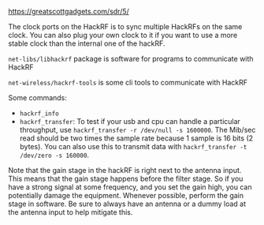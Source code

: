 
https://greatscottgadgets.com/sdr/5/

The clock ports on the HackRF is to sync multiple HackRFs on the same clock. You can also plug your own clock to it if you want to use a more stable clock than the internal one of the hackRF.

`net-libs/libhackrf` package is software for programs to communicate with HackRF

`net-wireless/hackrf-tools` is some cli tools to communicate with HackRF

Some commands:
- `hackrf_info`
- `hackrf_transfer`: To test if your usb and cpu can handle a particular throughput, use `hackrf_transfer -r /dev/null -s 1600000`. The Mib/sec read should be two times the sample rate because 1 sample is 16 bits (2 bytes). You can also use this to transmit data with `hackrf_transfer -t /dev/zero -s 160000`.

Note that the gain stage in the hackRF is right next to the antenna input. This means that the gain stage happens before the filter stage. So if you have a strong signal at some frequency, and you set the gain high, you can potentially damage the equipment. Whenever possible, perform the gain stage in software. Be sure to always have an antenna or a dummy load at the antenna input to help mitigate this.
